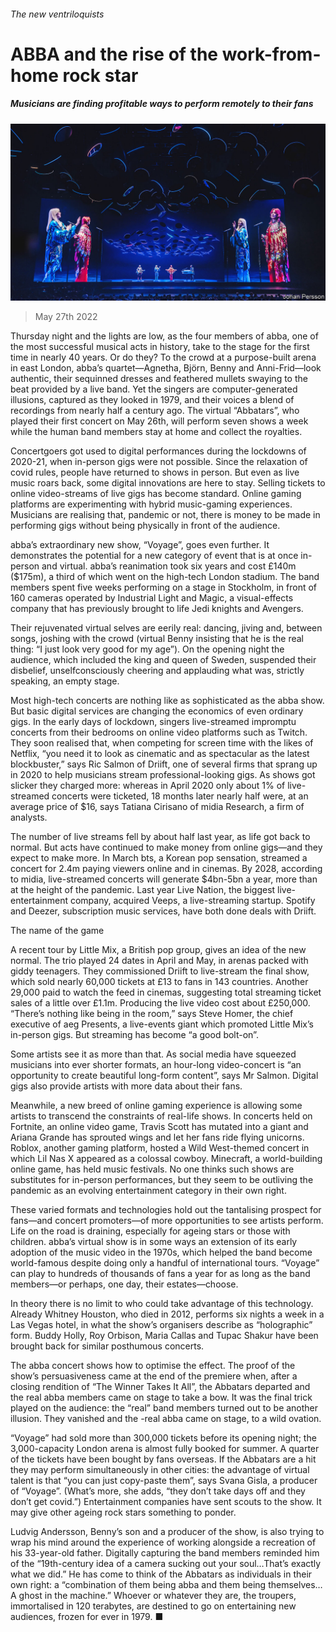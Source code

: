 ###### The new ventriloquists

# ABBA and the rise of the work-from-home rock star 

##### Musicians are finding profitable ways to perform remotely to their fans 

![image](images/20220604_CUP002.jpg) 

> May 27th 2022 

Thursday night and the lights are low, as the four members of abba, one of the most successful musical acts in history, take to the stage for the first time in nearly 40 years. Or do they? To the crowd at a purpose-built arena in east London, abba’s quartet—Agnetha, Björn, Benny and Anni-Frid—look authentic, their sequinned dresses and feathered mullets swaying to the beat provided by a live band. Yet the singers are computer-generated illusions, captured as they looked in 1979, and their voices a blend of recordings from nearly half a century ago. The virtual “Abbatars”, who played their first concert on May 26th, will perform seven shows a week while the human band members stay at home and collect the royalties.

Concertgoers got used to digital performances during the lockdowns of 2020-21, when in-person gigs were not possible. Since the relaxation of covid rules, people have returned to shows in person. But even as live music roars back, some digital innovations are here to stay. Selling tickets to online video-streams of live gigs has become standard. Online gaming platforms are experimenting with hybrid music-gaming experiences. Musicians are realising that, pandemic or not, there is money to be made in performing gigs without being physically in front of the audience.

abba’s extraordinary new show, “Voyage”, goes even further. It demonstrates the potential for a new category of event that is at once in-person and virtual. abba’s reanimation took six years and cost £140m ($175m), a third of which went on the high-tech London stadium. The band members spent five weeks performing on a stage in Stockholm, in front of 160 cameras operated by Industrial Light and Magic, a visual-effects company that has previously brought to life Jedi knights and Avengers.

Their rejuvenated virtual selves are eerily real: dancing, jiving and, between songs, joshing with the crowd (virtual Benny insisting that he is the real thing: “I just look very good for my age”). On the opening night the audience, which included the king and queen of Sweden, suspended their disbelief, unselfconsciously cheering and applauding what was, strictly speaking, an empty stage.

Most high-tech concerts are nothing like as sophisticated as the abba show. But basic digital services are changing the economics of even ordinary gigs. In the early days of lockdown, singers live-streamed impromptu concerts from their bedrooms on online video platforms such as Twitch. They soon realised that, when competing for screen time with the likes of Netflix, “you need it to look as cinematic and as spectacular as the latest blockbuster,” says Ric Salmon of Driift, one of several firms that sprang up in 2020 to help musicians stream professional-looking gigs. As shows got slicker they charged more: whereas in April 2020 only about 1% of live-streamed concerts were ticketed, 18 months later nearly half were, at an average price of $16, says Tatiana Cirisano of midia Research, a firm of analysts.

The number of live streams fell by about half last year, as life got back to normal. But acts have continued to make money from online gigs—and they expect to make more. In March bts, a Korean pop sensation, streamed a concert for 2.4m paying viewers online and in cinemas. By 2028, according to midia, live-streamed concerts will generate $4bn-5bn a year, more than at the height of the pandemic. Last year Live Nation, the biggest live-entertainment company, acquired Veeps, a live-streaming startup. Spotify and Deezer, subscription music services, have both done deals with Driift. 

The name of the game

A recent tour by Little Mix, a British pop group, gives an idea of the new normal. The trio played 24 dates in April and May, in arenas packed with giddy teenagers. They commissioned Driift to live-stream the final show, which sold nearly 60,000 tickets at £13 to fans in 143 countries. Another 29,000 paid to watch the feed in cinemas, suggesting total streaming ticket sales of a little over £1.1m. Producing the live video cost about £250,000. “There’s nothing like being in the room,” says Steve Homer, the chief executive of aeg Presents, a live-events giant which promoted Little Mix’s in-person gigs. But streaming has become “a good bolt-on”.

Some artists see it as more than that. As social media have squeezed musicians into ever shorter formats, an hour-long video-concert is “an opportunity to create beautiful long-form content”, says Mr Salmon. Digital gigs also provide artists with more data about their fans.

Meanwhile, a new breed of online gaming experience is allowing some artists to transcend the constraints of real-life shows. In concerts held on Fortnite, an online video game, Travis Scott has mutated into a giant and Ariana Grande has sprouted wings and let her fans ride flying unicorns. Roblox, another gaming platform, hosted a Wild West-themed concert in which Lil Nas X appeared as a colossal cowboy. Minecraft, a world-building online game, has held music festivals. No one thinks such shows are substitutes for in-person performances, but they seem to be outliving the pandemic as an evolving entertainment category in their own right.

These varied formats and technologies hold out the tantalising prospect for fans—and concert promoters—of more opportunities to see artists perform. Life on the road is draining, especially for ageing stars or those with children. abba’s virtual show is in some ways an extension of its early adoption of the music video in the 1970s, which helped the band become world-famous despite doing only a handful of international tours. “Voyage” can play to hundreds of thousands of fans a year for as long as the band members—or perhaps, one day, their estates—choose.

In theory there is no limit to who could take advantage of this technology. Already Whitney Houston, who died in 2012, performs six nights a week in a Las Vegas hotel, in what the show’s organisers describe as “holographic” form. Buddy Holly, Roy Orbison, Maria Callas and Tupac Shakur have been brought back for similar posthumous concerts. 

The abba concert shows how to optimise the effect. The proof of the show’s persuasiveness came at the end of the premiere when, after a closing rendition of “The Winner Takes It All”, the Abbatars departed and the real abba members came on stage to take a bow. It was the final trick played on the audience: the “real” band members turned out to be another illusion. They vanished and the -real abba came on stage, to a wild ovation.

“Voyage” had sold more than 300,000 tickets before its opening night; the 3,000-capacity London arena is almost fully booked for summer. A quarter of the tickets have been bought by fans overseas. If the Abbatars are a hit they may perform simultaneously in other cities: the advantage of virtual talent is that “you can just copy-paste them”, says Svana Gisla, a producer of “Voyage”. (What’s more, she adds, “they don’t take days off and they don’t get covid.”) Entertainment companies have sent scouts to the show. It may give other ageing rock stars something to ponder.

Ludvig Andersson, Benny’s son and a producer of the show, is also trying to wrap his mind around the experience of working alongside a recreation of his 33-year-old father. Digitally capturing the band members reminded him of the “19th-century idea of a camera sucking out your soul…That’s exactly what we did.” He has come to think of the Abbatars as individuals in their own right: a “combination of them being abba and them being themselves…A ghost in the machine.” Whoever or whatever they are, the troupers, immortalised in 120 terabytes, are destined to go on entertaining new audiences, frozen for ever in 1979. ■

